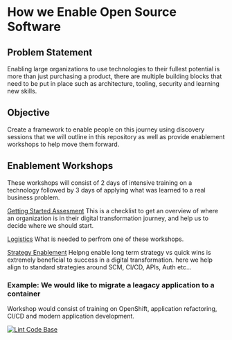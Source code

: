 # How we Enable Open Source Software

## Problem Statement

Enabling large organizations to use technologies to their fullest potential is more than just purchasing a product, there are multiple building blocks that need to be put in place such as architecture, tooling, security and learning new skills.

## Objective

Create a framework to enable people on this journey using discovery sessions that we will outline in this repository as well as provide enablement workshops to help move them forward.

## Enablement Workshops

These workshops will consist of 2 days of intensive training on a technology followed by 3 days of applying what was learned to a real business problem.

[Getting Started Assesment](workshops/01-Getting_Started.md) This is a checklist to get an overview of where an organization is in their digital transformation journey, and help us to decide where we should start.

[Logistics](workshops/02-Logistics.md) What is needed to perfrom one of these workshops.

[Strategy Enablement](workshops/03-Strategy.md) Helpng enable long term strategy vs quick wins is extremely beneficial to success in a digital transformation. here we help align to standard strategies around SCM, CI/CD, APIs, Auth etc...

### Example: We would like to migrate a leagacy application to a container

Workshop would consist of training on OpenShift, application refactoring, CI/CD and modern application development.

[![Lint Code Base](https://github.com/chadhellyea/HowWeEnable/workflows/Lint%20Code%20Base/badge.svg)](https://github.com/chadhellyea/HowWeEnable/actions)
